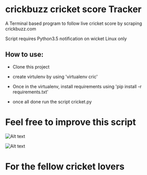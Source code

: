# crickbuzz cricket score Tracker
A Terminal based program to follow live cricket score by scraping crickbuzz.com

Script requires Python3.5 
notification on wicket Linux only 
## How to use:



*  Clone this project 

* create virtulenv  by using 'virtualenv cric'

* Once in the virtualenv, install requirements using 'pip install -r requirements.txt'

* once all done run the script cricket.py

# Feel free to improve this script
![Alt text](https://github.com/LinuxTerminali/crickbuzz_cricket_score/blob/master/screenshot.png "screenshot 1")

![Alt text](https://github.com/LinuxTerminali/crickbuzz_cricket_score/blob/master/screenshot2.png "screenshot 2")





# For the fellow cricket lovers

